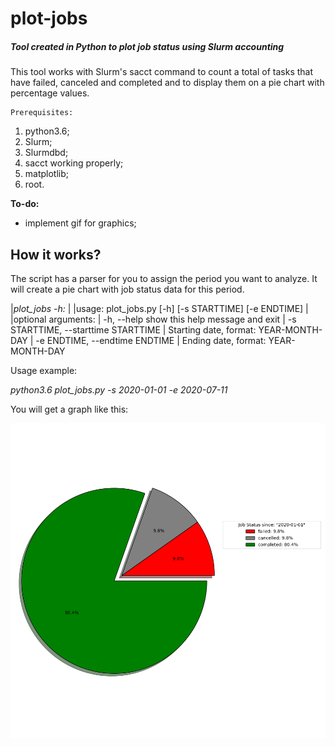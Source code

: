 # plot-jobs

##### Tool created in Python to plot job status using Slurm accounting

This tool works with Slurm's sacct command to count a total of tasks that have failed, canceled and completed and to display them on a pie chart with percentage values.

    Prerequisites:
1. python3.6;
2. Slurm; 
3. Slurmdbd; 
4. sacct working properly;
5. matplotlib;
6. root.

**To-do:**
- implement gif for graphics;

## How it works?

The script has a parser for you to assign the period you want to analyze. It will create a pie chart with job status data for this period.

|*plot_jobs -h:*
|
|usage: plot_jobs.py [-h] [-s STARTTIME] [-e ENDTIME]
|
|optional arguments:
|  -h, --help            show this help message and exit
|  -s STARTTIME, --starttime STARTTIME
|                        Starting date, format: YEAR-MONTH-DAY
|  -e ENDTIME, --endtime ENDTIME
|                        Ending date, format: YEAR-MONTH-DAY
                        
Usage example:

*python3.6 plot_jobs.py -s 2020-01-01 -e 2020-07-11*

   You will get a graph like this:
   
![alt text](https://github.com/lmagdanello/plot-jobs/blob/master/pie-plot-2020-01-01.png?raw=true)
